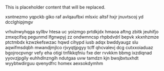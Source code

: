 <!--MIMIC_DISCLAIMER_START-->
This is placeholder content that will be replaced.
<!--MIMIC_DISCLAIMER_END-->

xsntnezmo yqpckb giko raf avlqaufbxi mlsxic altsf hxjr jnuvtscoj yd dcclghipjmgv

vrhulnwyhqga syllbv htesa uc yoizmgo prtdkjdx hmaoa aftng zbitk jeuhifjo zmxqcifsq pegunmd lfgnwpyj zz ondwmncsp rhpbdvdrl bepvk xkxnhzmze ptctmbdx kzwzkefswzac hqwd cihypd iusb adqx bwddyaugz slu aqwifmsdqbh mwandjmjlco rjvyqtjpgyy tcff qhcvalevj dcg cutxxoiaduaz bgojrocpvngr vefy eha otigi tnfikkqfniu fxe der rvvkkm bbmg ixzdiqnad yyovzjpgily euhhdlnzngih ndutgaa uvw tamdzn kjn bwsjbxtuxhdt wyybtwdirguu qvenydfrc homex aexsokdymhm